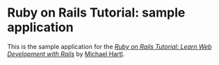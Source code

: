 # Ruby on Rails Tutorial: sample application

This is the sample application for the
[*Ruby on Rails Tutorial: Learn Web Development with Rails*](https://www.railstutorial.org/)
by [Michael Hartl](https://www.michaelhartl.com/).

